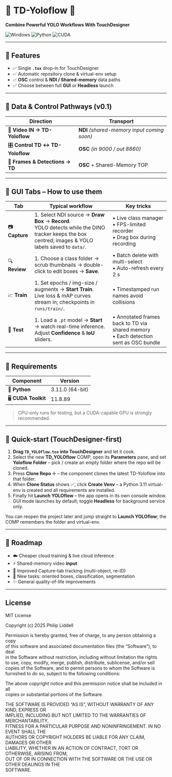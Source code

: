 # 🚀 TD-Yoloflow 🚀  
**Combine Powerful YOLO Workflows With TouchDesigner**

![Windows](https://img.shields.io/badge/Windows-10.0.22631.2428-blue.svg) ![Python](https://img.shields.io/badge/python-3.11.0-blue.svg) ![CUDA](https://img.shields.io/badge/CUDA-11.8.89-green.svg)

---

## 🌟 Features
- ✅ Single **`.tox`** drop-in for TouchDesigner  
- ✅ Automatic repository clone & virtual-env setup  
- ✅ **OSC** control & **NDI / Shared-memory** data paths  
- ✅ Choose between full **GUI** or **Headless** launch  

---

## 🔄 Data & Control Pathways (v0.1)
| Direction | Transport |
|-----------|-----------|
| 🎥 **Video IN → TD-Yoloflow** | **NDI** *(shared-memory input coming soon)* |
| 🎛️ **Control TD ↔ TD-Yoloflow** | **OSC** *(in 9000 / out 8860)* |
| 📸 **Frames & Detections → TD** | **OSC** + Shared-Memory TOP |

---

## 🎯 GUI Tabs – How to use them
| Tab | Typical workflow | Key tricks |
|-----|------------------|-----------|
| 📷 **Capture** | 1. Select NDI source → **Draw Box** → **Record**.<br>YOLO detects while the DINO tracker keeps the box centred; images & YOLO labels saved to `data/`. | • Live class manager<br>• FPS-limited recorder<br>• Drag box during recording |
| 🔍 **Review** | 1. Choose a class folder → scrub thumbnails → double-click to edit boxes → **Save**. | • Batch delete with multi-select<br>• Auto-refresh every 2 s |
| 📈 **Train** | 1. Set epochs / img-size / augments → **Start Train**.<br>Live loss & mAP curves stream in; checkpoints in `runs/train/`. | • Timestamped run names avoid collisions |
| 🚦 **Test** | 1. Load a `.pt` model → **Start** → watch real-time inference.<br>Adjust **Confidence** & **IoU** sliders. | • Annotated frames back to TD via shared memory<br>• Each detection sent as OSC bundle |

---

## 📌 Requirements
| Component | Version |
|-----------|---------|
| 🐍 **Python** | 3.11.0 (64-bit) |
| 🖥️ **CUDA Toolkit** | 11.8.89 |

> CPU-only runs for testing, but a CUDA-capable GPU is strongly recommended.

---

## 🚀 Quick-start (TouchDesigner-first)

1. **Drag `TD_YOLOflow.tox` into TouchDesigner** and let it cook.  
2. Select the new **TD_YOLOflow** COMP, open its **Parameters** pane, and set **Yoloflow Folder** – pick / create an empty folder where the repo will be cloned.  
3. Press **Clone Repo** ✛ – the component clones the latest TD-Yoloflow into that folder.  
4. When **Clone Status** shows ✅, click **Create Venv** – a Python 3.11 virtual-env is created and all requirements are installed.  
5. Finally hit **Launch YOLOflow** – the app opens in its own console window. GUI mode launches by default; toggle **Headless** for background service only.  

You can reopen the project later and jump straight to **Launch YOLOflow**; the COMP remembers the folder and virtual-env.

---
## 🚧 Roadmap
- ☁️ Cheaper cloud training & live cloud inference  
- ⚡ Shared-memory video **input**  
- 🎯 Improved Capture-tab tracking (multi-object, re-ID)  
- 🧩 New tasks: oriented boxes, classification, segmentation  
- ✨ General quality-of-life improvements  


---


## License

MIT License  

Copyright (c) 2025 Philip Liddell

Permission is hereby granted, free of charge, to any person obtaining a copy  
of this software and associated documentation files (the “Software”), to deal  
in the Software without restriction, including without limitation the rights  
to use, copy, modify, merge, publish, distribute, sublicense, and/or sell  
copies of the Software, and to permit persons to whom the Software is  
furnished to do so, subject to the following conditions:

The above copyright notice and this permission notice shall be included in all  
copies or substantial portions of the Software.

THE SOFTWARE IS PROVIDED “AS IS”, WITHOUT WARRANTY OF ANY KIND, EXPRESS OR  
IMPLIED, INCLUDING BUT NOT LIMITED TO THE WARRANTIES OF MERCHANTABILITY,  
FITNESS FOR A PARTICULAR PURPOSE AND NONINFRINGEMENT. IN NO EVENT SHALL THE  
AUTHORS OR COPYRIGHT HOLDERS BE LIABLE FOR ANY CLAIM, DAMAGES OR OTHER  
LIABILITY, WHETHER IN AN ACTION OF CONTRACT, TORT OR OTHERWISE, ARISING FROM,  
OUT OF OR IN CONNECTION WITH THE SOFTWARE OR THE USE OR OTHER DEALINGS IN THE  
SOFTWARE.





